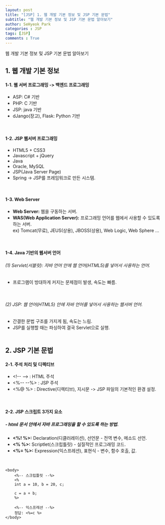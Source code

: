 ```yaml
---
layout: post
title: "[JSP] 1. 웹 개발 기본 정보 및 JSP 기본 문법"
subtitle: "웹 개발 기본 정보 및 JSP 기본 문법 알아보기"
author: SeHyeok Park
categories : JSP
tags: [JSP]
comments : True
---
```

<div id='preview' class='display-none'>
웹 개발 기본 정보 및 JSP 기본 문법 알아보기
</div>

## 1. 웹 개발 기본 정보
#### 1-1. 웹 서버 프로그래밍 -> 백엔드 프로그래밍
- ASP: C# 기반
- PHP: C 기반
- JSP: java 기반
- dJango(장고), Flask: Python 기반
<br>

#### 1-2. JSP 웹서버 프로그래밍
- HTML5 + CSS3
- Javascript + jQuery
- Java
- Oracle, MySQL
- JSP(Java Server Page)
- Spring -> JSP를 프레임워크로 만든 시스템.
<br>

#### 1-3. Web Server 
- <b>Web Server:</b> 웹을 구동하는 서버.
- <b>WAS(Web Application Server):</b> 프로그래밍 언어를 웹에서 사용할 수 있도록 하는 서버.<br>
ex) Tomcat(무료), JEUS(상용), JBOSS(상용), Web Logic, Web Sphere ...
<br>

#### 1-4. Java 기반의 웹서버 언어
###### (1) Servlet(서블릿): 자바 언어 안에 웹 언어(HTML5)를 넣어서 사용하는 언어.
- 프로그램이 방대하게 커지는 문제점이 발생, 속도는 빠름.
<br>

###### (2) JSP: 웹 언어(HTML5) 안에 자바 언어를 넣어서 사용하는 웹서버 언어.
- 간결한 문법 구조를 가지게 됨, 속도는 느림.
- JSP를 실행할 때는 파싱하여 결국 Servlet으로 실행.
<br><br>

## 2. JSP 기본 문법
#### 2-1. 주석 처리 및 디렉티브
- \<!\-- \--\> : HTML 주석
- <%\-- \--%> : JSP 주석
- <%@ %> : Directive(디렉티브), 지시문 -> JSP 파일의 기본적인 환경 설정.
<br>

#### 2-2. JSP 스크립트 3가지 요소
##### - html 문서 안에서 자바 프로그래밍을 할 수 있도록 하는 방법.
- <b><%! %>:</b> Declaration(디클러레이션), 선언문 - 전역 변수, 메소드 선언.
- <b><% %>:</b> Scriptlet(스크립틀릿) - 실질적인 프로그래밍 코드.
- <b><%= %>:</b> Expression(익스프레션), 표현식 - 변수, 함수 호출, 값.
<br>

```
<body>
	<%-- 스크립틀릿 --%>
	<%
	int a = 10, b = 20, c;
	
	c = a + b;
	%>
	
	<%-- 익스프레션 --%>
	정답: <%=c %>
</body>
```